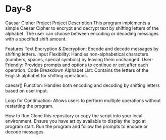 # Day-8
Caesar Cipher Project
Project Description
This program implements a simple Caesar Cipher to encrypt and decrypt text by shifting letters of the alphabet. The user can choose between encoding or decoding messages with a specified shift amount.

Features
Text Encryption & Decryption: Encode and decode messages by shifting letters.
Input Flexibility: Handles non-alphabetical characters (numbers, spaces, special symbols) by leaving them unchanged.
User-Friendly: Provides prompts and options to continue or exit after each operation.
Code Breakdown
Alphabet List: Contains the letters of the English alphabet for shifting operations.

caesar() Function: Handles both encoding and decoding by shifting letters based on user input.

Loop for Continuation: Allows users to perform multiple operations without restarting the program.

How to Run
Clone this repository or copy the script into your local environment.
Ensure you have art.py available to display the logo at program start.
Run the program and follow the prompts to encode or decode messages.
